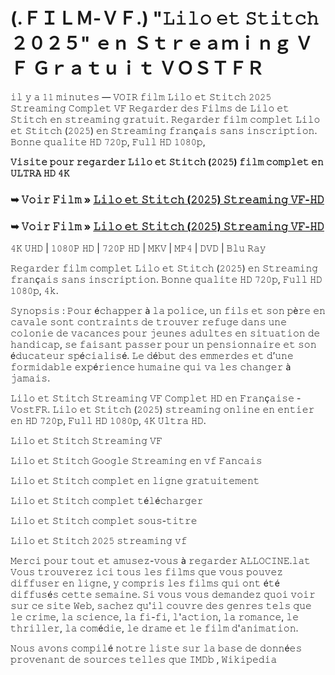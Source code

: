 # (.ＦＩＬＭ-ＶＦ.) "𝙻𝚒𝚕𝚘 𝚎𝚝 𝚂𝚝𝚒𝚝𝚌𝚑 ２０２５" ｅｎ Ｓｔｒｅａｍｉｎｇ ＶＦ Ｇｒａｔｕｉｔ ＶＯＳＴＦＲ

𝚒𝚕 𝚢 𝚊 𝟷𝟷 𝚖𝚒𝚗𝚞𝚝𝚎𝚜 — 𝚅𝙾𝙸𝚁 𝚏𝚒𝚕𝚖 𝙻𝚒𝚕𝚘 𝚎𝚝 𝚂𝚝𝚒𝚝𝚌𝚑 𝟸𝟶𝟸𝟻 𝚂𝚝𝚛𝚎𝚊𝚖𝚒𝚗𝚐 𝙲𝚘𝚖𝚙𝚕𝚎𝚝 𝚅𝙵 𝚁𝚎𝚐𝚊𝚛𝚍𝚎𝚛 𝚍𝚎𝚜 𝙵𝚒𝚕𝚖𝚜 𝚍𝚎 𝙻𝚒𝚕𝚘 𝚎𝚝 𝚂𝚝𝚒𝚝𝚌𝚑 𝚎𝚗 𝚜𝚝𝚛𝚎𝚊𝚖𝚒𝚗𝚐 𝚐𝚛𝚊𝚝𝚞𝚒𝚝. 𝚁𝚎𝚐𝚊𝚛𝚍𝚎𝚛 𝚏𝚒𝚕𝚖 𝚌𝚘𝚖𝚙𝚕𝚎𝚝 𝙻𝚒𝚕𝚘 𝚎𝚝 𝚂𝚝𝚒𝚝𝚌𝚑 (𝟸𝟶𝟸𝟻) 𝚎𝚗 𝚂𝚝𝚛𝚎𝚊𝚖𝚒𝚗𝚐 𝚏𝚛𝚊𝚗ç𝚊𝚒𝚜 𝚜𝚊𝚗𝚜 𝚒𝚗𝚜𝚌𝚛𝚒𝚙𝚝𝚒𝚘𝚗. 𝙱𝚘𝚗𝚗𝚎 𝚚𝚞𝚊𝚕𝚒𝚝𝚎 𝙷𝙳 𝟽𝟸𝟶𝚙, 𝙵𝚞𝚕𝚕 𝙷𝙳 𝟷𝟶𝟾𝟶𝚙,

**𝚅𝚒𝚜𝚒𝚝𝚎 𝚙𝚘𝚞𝚛 𝚛𝚎𝚐𝚊𝚛𝚍𝚎𝚛 𝙻𝚒𝚕𝚘 𝚎𝚝 𝚂𝚝𝚒𝚝𝚌𝚑 (𝟸𝟶𝟸𝟻) 𝚏𝚒𝚕𝚖 𝚌𝚘𝚖𝚙𝚕𝚎𝚝 𝚎𝚗 𝚄𝙻𝚃𝚁𝙰 𝙷𝙳 𝟺𝙺**

### ➥ 𝚅𝚘𝚒𝚛 𝙵𝚒𝚕𝚖 » [𝙻𝚒𝚕𝚘 𝚎𝚝 𝚂𝚝𝚒𝚝𝚌𝚑 (𝟸𝟶𝟸𝟻) 𝚂𝚝𝚛𝚎𝚊𝚖𝚒𝚗𝚐 𝚅𝙵-𝙷𝙳](https://t.co/yjbrzAQis6)

### ➥ 𝚅𝚘𝚒𝚛 𝙵𝚒𝚕𝚖 » [𝙻𝚒𝚕𝚘 𝚎𝚝 𝚂𝚝𝚒𝚝𝚌𝚑 (𝟸𝟶𝟸𝟻) 𝚂𝚝𝚛𝚎𝚊𝚖𝚒𝚗𝚐 𝚅𝙵-𝙷𝙳](https://t.co/yjbrzAQis6)

𝟺𝙺 𝚄𝙷𝙳 | 𝟷𝟶𝟾𝟶𝙿 𝙷𝙳 | 𝟽𝟸𝟶𝙿 𝙷𝙳 | 𝙼𝙺𝚅 | 𝙼𝙿𝟺 | 𝙳𝚅𝙳 | 𝙱𝚕𝚞 𝚁𝚊𝚢

𝚁𝚎𝚐𝚊𝚛𝚍𝚎𝚛 𝚏𝚒𝚕𝚖 𝚌𝚘𝚖𝚙𝚕𝚎𝚝 𝙻𝚒𝚕𝚘 𝚎𝚝 𝚂𝚝𝚒𝚝𝚌𝚑 (𝟸𝟶𝟸𝟻) 𝚎𝚗 𝚂𝚝𝚛𝚎𝚊𝚖𝚒𝚗𝚐 𝚏𝚛𝚊𝚗ç𝚊𝚒𝚜 𝚜𝚊𝚗𝚜 𝚒𝚗𝚜𝚌𝚛𝚒𝚙𝚝𝚒𝚘𝚗. 𝙱𝚘𝚗𝚗𝚎 𝚚𝚞𝚊𝚕𝚒𝚝𝚎 𝙷𝙳 𝟽𝟸𝟶𝚙, 𝙵𝚞𝚕𝚕 𝙷𝙳 𝟷𝟶𝟾𝟶𝚙, 𝟺𝚔.

𝚂𝚢𝚗𝚘𝚙𝚜𝚒𝚜 : 𝙿𝚘𝚞𝚛 é𝚌𝚑𝚊𝚙𝚙𝚎𝚛 à 𝚕𝚊 𝚙𝚘𝚕𝚒𝚌𝚎, 𝚞𝚗 𝚏𝚒𝚕𝚜 𝚎𝚝 𝚜𝚘𝚗 𝚙è𝚛𝚎 𝚎𝚗 𝚌𝚊𝚟𝚊𝚕𝚎 𝚜𝚘𝚗𝚝 𝚌𝚘𝚗𝚝𝚛𝚊𝚒𝚗𝚝𝚜 𝚍𝚎 𝚝𝚛𝚘𝚞𝚟𝚎𝚛 𝚛𝚎𝚏𝚞𝚐𝚎 𝚍𝚊𝚗𝚜 𝚞𝚗𝚎 𝚌𝚘𝚕𝚘𝚗𝚒𝚎 𝚍𝚎 𝚟𝚊𝚌𝚊𝚗𝚌𝚎𝚜 𝚙𝚘𝚞𝚛 𝚓𝚎𝚞𝚗𝚎𝚜 𝚊𝚍𝚞𝚕𝚝𝚎𝚜 𝚎𝚗 𝚜𝚒𝚝𝚞𝚊𝚝𝚒𝚘𝚗 𝚍𝚎 𝚑𝚊𝚗𝚍𝚒𝚌𝚊𝚙, 𝚜𝚎 𝚏𝚊𝚒𝚜𝚊𝚗𝚝 𝚙𝚊𝚜𝚜𝚎𝚛 𝚙𝚘𝚞𝚛 𝚞𝚗 𝚙𝚎𝚗𝚜𝚒𝚘𝚗𝚗𝚊𝚒𝚛𝚎 𝚎𝚝 𝚜𝚘𝚗 é𝚍𝚞𝚌𝚊𝚝𝚎𝚞𝚛 𝚜𝚙é𝚌𝚒𝚊𝚕𝚒𝚜é. 𝙻𝚎 𝚍é𝚋𝚞𝚝 𝚍𝚎𝚜 𝚎𝚖𝚖𝚎𝚛𝚍𝚎𝚜 𝚎𝚝 𝚍’𝚞𝚗𝚎 𝚏𝚘𝚛𝚖𝚒𝚍𝚊𝚋𝚕𝚎 𝚎𝚡𝚙é𝚛𝚒𝚎𝚗𝚌𝚎 𝚑𝚞𝚖𝚊𝚒𝚗𝚎 𝚚𝚞𝚒 𝚟𝚊 𝚕𝚎𝚜 𝚌𝚑𝚊𝚗𝚐𝚎𝚛 à 𝚓𝚊𝚖𝚊𝚒𝚜.

𝙻𝚒𝚕𝚘 𝚎𝚝 𝚂𝚝𝚒𝚝𝚌𝚑 𝚂𝚝𝚛𝚎𝚊𝚖𝚒𝚗𝚐 𝚅𝙵 𝙲𝚘𝚖𝚙𝚕𝚎𝚝 𝙷𝙳 𝚎𝚗 𝙵𝚛𝚊𝚗ç𝚊𝚒𝚜𝚎 - 𝚅𝚘𝚜𝚝𝙵𝚁. 𝙻𝚒𝚕𝚘 𝚎𝚝 𝚂𝚝𝚒𝚝𝚌𝚑 (𝟸𝟶𝟸𝟻) 𝚜𝚝𝚛𝚎𝚊𝚖𝚒𝚗𝚐 𝚘𝚗𝚕𝚒𝚗𝚎 𝚎𝚗 𝚎𝚗𝚝𝚒𝚎𝚛 𝚎𝚗 𝙷𝙳 𝟽𝟸𝟶𝚙, 𝙵𝚞𝚕𝚕 𝙷𝙳 𝟷𝟶𝟾𝟶𝚙, 𝟺𝙺 𝚄𝚕𝚝𝚛𝚊 𝙷𝙳.

𝙻𝚒𝚕𝚘 𝚎𝚝 𝚂𝚝𝚒𝚝𝚌𝚑 𝚂𝚝𝚛𝚎𝚊𝚖𝚒𝚗𝚐 𝚅𝙵

𝙻𝚒𝚕𝚘 𝚎𝚝 𝚂𝚝𝚒𝚝𝚌𝚑 𝙶𝚘𝚘𝚐𝚕𝚎 𝚂𝚝𝚛𝚎𝚊𝚖𝚒𝚗𝚐 𝚎𝚗 𝚟𝚏 𝙵𝚊𝚗𝚌𝚊𝚒𝚜

𝙻𝚒𝚕𝚘 𝚎𝚝 𝚂𝚝𝚒𝚝𝚌𝚑 𝚌𝚘𝚖𝚙𝚕𝚎𝚝 𝚎𝚗 𝚕𝚒𝚐𝚗𝚎 𝚐𝚛𝚊𝚝𝚞𝚒𝚝𝚎𝚖𝚎𝚗𝚝

𝙻𝚒𝚕𝚘 𝚎𝚝 𝚂𝚝𝚒𝚝𝚌𝚑 𝚌𝚘𝚖𝚙𝚕𝚎𝚝 𝚝é𝚕é𝚌𝚑𝚊𝚛𝚐𝚎𝚛

𝙻𝚒𝚕𝚘 𝚎𝚝 𝚂𝚝𝚒𝚝𝚌𝚑 𝚌𝚘𝚖𝚙𝚕𝚎𝚝 𝚜𝚘𝚞𝚜-𝚝𝚒𝚝𝚛𝚎

𝙻𝚒𝚕𝚘 𝚎𝚝 𝚂𝚝𝚒𝚝𝚌𝚑 𝟸𝟶𝟸𝟻 𝚜𝚝𝚛𝚎𝚊𝚖𝚒𝚗𝚐 𝚟𝚏

𝙼𝚎𝚛𝚌𝚒 𝚙𝚘𝚞𝚛 𝚝𝚘𝚞𝚝 𝚎𝚝 𝚊𝚖𝚞𝚜𝚎𝚣-𝚟𝚘𝚞𝚜 à 𝚛𝚎𝚐𝚊𝚛𝚍𝚎𝚛 𝙰𝙻𝙻𝙾𝙲𝙸𝙽𝙴.𝚕𝚊𝚝
𝚅𝚘𝚞𝚜 𝚝𝚛𝚘𝚞𝚟𝚎𝚛𝚎𝚣 𝚒𝚌𝚒 𝚝𝚘𝚞𝚜 𝚕𝚎𝚜 𝚏𝚒𝚕𝚖𝚜 𝚚𝚞𝚎 𝚟𝚘𝚞𝚜 𝚙𝚘𝚞𝚟𝚎𝚣 𝚍𝚒𝚏𝚏𝚞𝚜𝚎𝚛 𝚎𝚗 𝚕𝚒𝚐𝚗𝚎, 𝚢 𝚌𝚘𝚖𝚙𝚛𝚒𝚜 𝚕𝚎𝚜 𝚏𝚒𝚕𝚖𝚜 𝚚𝚞𝚒 𝚘𝚗𝚝 é𝚝é 𝚍𝚒𝚏𝚏𝚞𝚜é𝚜 𝚌𝚎𝚝𝚝𝚎 𝚜𝚎𝚖𝚊𝚒𝚗𝚎. 𝚂𝚒 𝚟𝚘𝚞𝚜 𝚟𝚘𝚞𝚜 𝚍𝚎𝚖𝚊𝚗𝚍𝚎𝚣 𝚚𝚞𝚘𝚒 𝚟𝚘𝚒𝚛 𝚜𝚞𝚛 𝚌𝚎 𝚜𝚒𝚝𝚎 𝚆𝚎𝚋, 𝚜𝚊𝚌𝚑𝚎𝚣 𝚚𝚞'𝚒𝚕 𝚌𝚘𝚞𝚟𝚛𝚎 𝚍𝚎𝚜 𝚐𝚎𝚗𝚛𝚎𝚜 𝚝𝚎𝚕𝚜 𝚚𝚞𝚎 𝚕𝚎 𝚌𝚛𝚒𝚖𝚎, 𝚕𝚊 𝚜𝚌𝚒𝚎𝚗𝚌𝚎, 𝚕𝚊 𝚏𝚒-𝚏𝚒, 𝚕'𝚊𝚌𝚝𝚒𝚘𝚗, 𝚕𝚊 𝚛𝚘𝚖𝚊𝚗𝚌𝚎, 𝚕𝚎 𝚝𝚑𝚛𝚒𝚕𝚕𝚎𝚛, 𝚕𝚊 𝚌𝚘𝚖é𝚍𝚒𝚎, 𝚕𝚎 𝚍𝚛𝚊𝚖𝚎 𝚎𝚝 𝚕𝚎 𝚏𝚒𝚕𝚖 𝚍'𝚊𝚗𝚒𝚖𝚊𝚝𝚒𝚘𝚗.

𝙽𝚘𝚞𝚜 𝚊𝚟𝚘𝚗𝚜 𝚌𝚘𝚖𝚙𝚒𝚕é 𝚗𝚘𝚝𝚛𝚎 𝚕𝚒𝚜𝚝𝚎 𝚜𝚞𝚛 𝚕𝚊 𝚋𝚊𝚜𝚎 𝚍𝚎 𝚍𝚘𝚗𝚗é𝚎𝚜 𝚙𝚛𝚘𝚟𝚎𝚗𝚊𝚗𝚝 𝚍𝚎 𝚜𝚘𝚞𝚛𝚌𝚎𝚜 𝚝𝚎𝚕𝚕𝚎𝚜 𝚚𝚞𝚎 𝙸𝙼𝙳𝚋 , 𝚆𝚒𝚔𝚒𝚙𝚎𝚍𝚒𝚊
